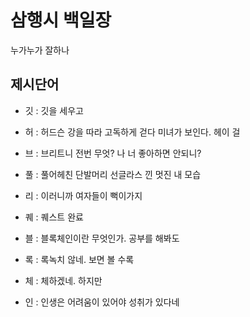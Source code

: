 # 삼행시 백일장

누가누가 잘하나

## 제시단어

- 깃 : 깃을 세우고
- 허 : 허드슨 강을 따라 고독하게 걷다 미녀가 보인다. 헤이 걸
- 브 : 브리트니 전번 무엇? 나 너 좋아하면 안되니?

- 풀 : 풀어헤친 단발머리 선글라스 낀 멋진 내 모습
- 리 : 이러니까 여자들이 뻑이가지
- 퀘 : 퀘스트 완료

- 블 : 블록체인이란 무엇인가. 공부를 해봐도
- 록 : 록녹치 않네. 보면 볼 수록
- 체 : 체하겠네. 하지만
- 인 : 인생은 어려움이 있어야 성취가 있다네
